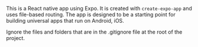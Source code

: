 This is a React native app using Expo. It is created with `create-expo-app` and uses file-based routing. The app is
designed to be a starting point for building universal apps that run on Android, iOS.

Ignore the files and folders that are in the .gitignore file at the root of the project.

